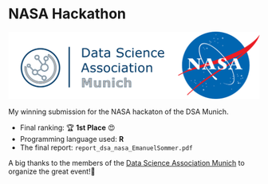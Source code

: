 # NASA Hackathon
![](img/cooperation.jpg?raw=true "NASA Hackathon")

My winning submission for the NASA hackaton of the DSA Munich. 

- Final ranking: :trophy: **1st Place** :heart_eyes:
- Programming language used: **R**
- The final report: `report_dsa_nasa_EmanuelSommer.pdf`

A big thanks to the members of the [Data Science Association Munich](https://www.dsa-muc.com/) to organize the great event!:clap: 
